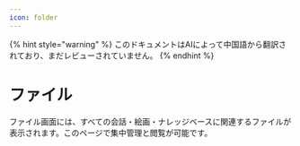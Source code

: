 ```yaml
---
icon: folder
---
```


{% hint style="warning" %}
このドキュメントはAIによって中国語から翻訳されており、まだレビューされていません。
{% endhint %}

# ファイル

ファイル画面には、すべての会話・絵画・ナレッジベースに関連するファイルが表示されます。このページで集中管理と閲覧が可能です。